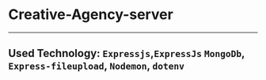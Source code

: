 # Creative-Agency-server
***
## Used Technology: `Expressjs`,`ExpressJs` `MongoDb`, `Express-fileupload`, `Nodemon`, `dotenv`




